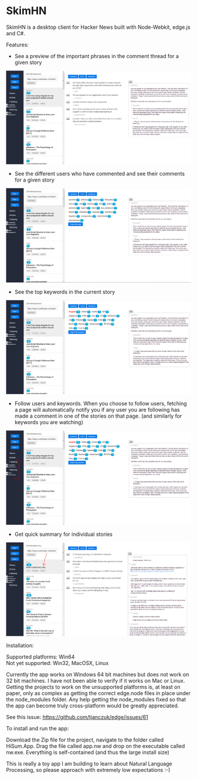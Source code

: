 # SkimHN

SkimHN is a desktop client for Hacker News built with Node-Webkit, edge.js and C#. 

Features:

- See a preview of the important phrases in the comment thread for a given story

![Summary](screenshot_summary.PNG?raw=true "Sentence summary")

- See the different users who have commented and see their comments for a given story

![Commenters](screenshot_commenters.PNG?raw=true "See all commenters")

- See the top keywords in the current story

![Keywords](screenshot_keywords.PNG?raw=true "Keywords in the story")

- Follow users and keywords. When you choose to follow users, fetching a page will automatically notify you if any user you are following has made a comment in one of the stories on that page. (and similarly for keywords you are watching)

![Filters](screenshot_filters.PNG?raw=true "Follow, Watch, Filter")

- Get quick summary for individual stories

![Individual Stories](screenshot_individualstory.PNG?raw=true "Individual stories")

Installation:

Supported platforms: Win64  
Not yet supported: Win32, MacOSX, Linux

Currently the app works on Windows 64 bit machines but does not work on 32 bit machines. I have not been able to verify if it works on Mac or Linux. Getting the projects to work on the unsupported platforms is, at least on paper, only as complex as getting the correct edge.node files in place under the node_modules folder. Any help getting the node_modules fixed so that the app can become truly cross-platform would be greatly appreciated.

See this issue:
https://github.com/tjanczuk/edge/issues/61

To install and run the app:

Download the Zip file for the project, navigate to the folder called HiSum.App. Drag the file called app.nw and drop on the executable called nw.exe. Everything is self-contained (and thus the large install size)

This is really a toy app I am building to learn about Natural Language Processing, so please approach with extremely low expectations :-)
